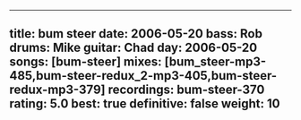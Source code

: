 
---
title: bum steer
date: 2006-05-20
bass:	Rob
drums:	Mike
guitar:	Chad
day: 2006-05-20
songs: [bum-steer]
mixes: [bum_steer-mp3-485,bum-steer-redux_2-mp3-405,bum-steer-redux-mp3-379]
recordings: bum-steer-370
rating: 5.0
best: true
definitive: false
weight: 10
---
